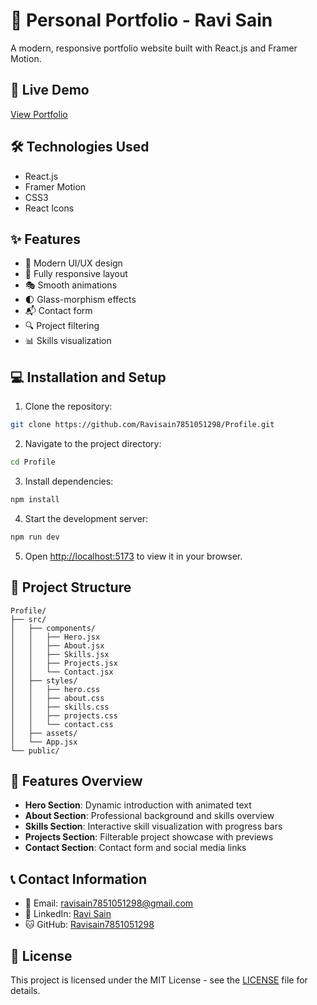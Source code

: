 # 🚀 Personal Portfolio - Ravi Sain

A modern, responsive portfolio website built with React.js and Framer Motion.

## 🚀 Live Demo

[View Portfolio](https://profile-tan-three.vercel.app/)

## 🛠️ Technologies Used

- React.js
- Framer Motion
- CSS3
- React Icons

## ✨ Features

- 🎨 Modern UI/UX design
- 📱 Fully responsive layout
- 🎭 Smooth animations
- 🌓 Glass-morphism effects
- 📬 Contact form
- 🔍 Project filtering
- 📊 Skills visualization


## 💻 Installation and Setup

1. Clone the repository:
```bash
git clone https://github.com/Ravisain7851051298/Profile.git
```

2. Navigate to the project directory:
```bash
cd Profile
```

3. Install dependencies:
```bash
npm install
```

4. Start the development server:
```bash
npm run dev
```

5. Open [http://localhost:5173](http://localhost:5173) to view it in your browser.

## 📂 Project Structure

```
Profile/
├── src/
│   ├── components/
│   │   ├── Hero.jsx
│   │   ├── About.jsx
│   │   ├── Skills.jsx
│   │   ├── Projects.jsx
│   │   └── Contact.jsx
│   ├── styles/
│   │   ├── hero.css
│   │   ├── about.css
│   │   ├── skills.css
│   │   ├── projects.css
│   │   └── contact.css
│   ├── assets/
│   └── App.jsx
└── public/
```

## 🎯 Features Overview

- **Hero Section**: Dynamic introduction with animated text
- **About Section**: Professional background and skills overview
- **Skills Section**: Interactive skill visualization with progress bars
- **Projects Section**: Filterable project showcase with previews
- **Contact Section**: Contact form and social media links

## 📞 Contact Information

- 📧 Email: ravisain7851051298@gmail.com
- 💼 LinkedIn: [Ravi Sain](https://linkedin.com/in/Ravisain75688)
- 🐱 GitHub: [Ravisain7851051298](https://github.com/Ravisain7851051298)

## 📄 License

This project is licensed under the MIT License - see the [LICENSE](LICENSE) file for details.
